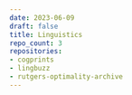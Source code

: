 ```yaml
---
date: 2023-06-09
draft: false
title: Linguistics
repo_count: 3
repositories:
- cogprints
- lingbuzz
- rutgers-optimality-archive
---
```



